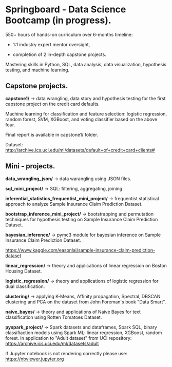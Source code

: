 
# Springboard - Data Science Bootcamp (in progress).

550+ hours of hands-on curriculum over 6-months timeline:

- 1:1 industry expert mentor oversight, 

- completion of 2 in-depth capstone projects. 

Mastering skills in Python, SQL, data analysis, data visualization, hypothesis testing, and machine learning.

## Capstone projects.

**capstone1/** -> data wrangling, data story and hypothesis testing for the first capstone project on the credit card defaults.

Machine learning for classification and feature selection: logistic regression, random forest, SVM, XGBoost, and voting classifier based on the above four.

Final report is available in capstone1/ folder.

Dataset: http://archive.ics.uci.edu/ml/datasets/default+of+credit+card+clients#

## Mini - projects.

**data_wrangling_json/** -> data warangling using JSON files.

**sql_mini_project/** -> SQL: filtering, aggregating, joining.

**inferential_statistics_frequentist_mini_project/** -> frequentist statistical approach to analyze Sample Insurance Claim Prediction Dataset.

**bootstrap_inference_mini_project/** -> bootstrapping and permutation techniques for hypothesis testing on Sample Insurance Claim Prediction Dataset.

**bayesian_inference/** -> pymc3 module for bayesian inference on Sample Insurance Claim Prediction Dataset.

https://www.kaggle.com/easonlai/sample-insurance-claim-prediction-dataset

**linear_regression/** -> theory and applications of linear regression on Boston Housing Dataset.

**logistic_regression/** -> theory and applications of logistic regression for dual classification.

**clustering/** -> applying K-Means, Affinity propagation, Spectral, DBSCAN clustering and PCA on the dataset from John Foreman's book "Data Smart".  

**naive_bayes/** -> theory and applications of Naive Bayes for text classification using Rotten Tomatoes Dataset.

**pyspark_project/** -> Spark datasets and dataframes, Spark SQL, binary classifiaction models using Spark ML: linear regression, XGBoost, random forest. In application to "Adult dataset" from UCI repository: https://archive.ics.uci.edu/ml/datasets/adult

If Jupyter notebook is not rendering correctly please use: https://nbviewer.jupyter.org
